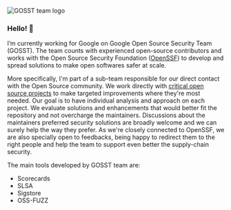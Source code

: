 
![GOSST team logo](https://pbs.twimg.com/media/FRSTBmlUUAAXvry.jpg)

### Hello! 👋

I’m currently working for Google on Google Open Source Security Team (GOSST). The team counts with experienced open-source contributors and works with the Open Source Security Foundation ([OpenSSF][ossf]) to develop and spread solutions to make open softwares safer at scale.

More specifically, I'm part of a sub-team responsible for our direct contact with the Open Source community. We work directly with [critical open source projects][critical-projects] to make targeted improvements where they're most needed. Our goal is to have individual analysis and approach on each project. We evaluate solutions and enhancements that would better fit the repository and not overcharge the maintainers. Discussions about the maintainers preferred security solutions are broadly welcome and we can surely help the way they prefer. As we're closely connected to OpenSSF, we are also specially open to feedbacks, being happy to redirect them to the right people and help the team to support even better the supply-chain security.

The main tools developed by GOSST team are:

* Scorecards
* SLSA
* Sigstore
* OSS-FUZZ



[ossf]: https://openssf.org/ "OpenSSF website"
[critical-projects]: https://github.com/ossf/wg-securing-critical-projects "Description of set of critical Open Source Projects, by OpenSSF"
